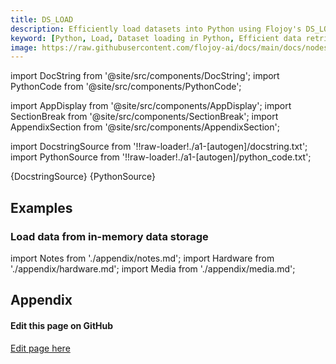 ```yaml
---
title: DS_LOAD
description: Efficiently load datasets into Python using Flojoy's DS_LOAD node. It loads data directly from in-memory data storage.
keyword: [Python, Load, Dataset loading in Python, Efficient data retrieval, Flojoy DS_LOAD node, Internal memory data loading, Python data analysis tools, Streamline data loading, Simplify data retrieval, Internal memory data access, Data processing with Flojoy, Dataset loading for analysis]
image: https://raw.githubusercontent.com/flojoy-ai/docs/main/docs/nodes/LOADERS/LOCAL_FILE_SYSTEM/LOCAL_FILE/LOADERS/INTERNAL_MEMORY/DS_LOAD/examples/EX1/output.jpeg
--- 
```


[//]: # (Custom component imports)

import DocString from '@site/src/components/DocString';
import PythonCode from '@site/src/components/PythonCode';

import AppDisplay from '@site/src/components/AppDisplay';
import SectionBreak from '@site/src/components/SectionBreak';
import AppendixSection from '@site/src/components/AppendixSection';

[//]: # (Docstring)

import DocstringSource from '!!raw-loader!./a1-[autogen]/docstring.txt';
import PythonSource from '!!raw-loader!./a1-[autogen]/python_code.txt';

<DocString>{DocstringSource}</DocString>
<PythonCode GLink='LOADERS/INTERNAL_MEMORY/DS_LOAD/DS_LOAD.py'>{PythonSource}</PythonCode>

<SectionBreak />

[//]: # (Examples)

## Examples

### Load data from in-memory data storage

<AppDisplay 
  GLink='LOADERS/INTERNAL_MEMORY/DS_LOAD'
  nodeLabel='DS_LOAD'>
</AppDisplay>

<SectionBreak />

[//]: # (Appendix)

import Notes from './appendix/notes.md';
import Hardware from './appendix/hardware.md';
import Media from './appendix/media.md';

## Appendix

<AppendixSection index={0} folderPath='nodes/LOADERS/INTERNAL_MEMORY/DS_LOAD/appendix/'><Notes /></AppendixSection>
<AppendixSection index={1} folderPath='nodes/LOADERS/INTERNAL_MEMORY/DS_LOAD/appendix/'><Hardware /></AppendixSection>
<AppendixSection index={2} folderPath='nodes/LOADERS/INTERNAL_MEMORY/DS_LOAD/appendix/'><Media /></AppendixSection>

<SectionBreak />

[//]: # (Edit page on GitHub)

#### Edit this page on GitHub

[Edit page here](https://github.com/flojoy-ai/docs/tree/main/docs/nodes/LOADERS/INTERNAL_MEMORY/DS_LOAD)

